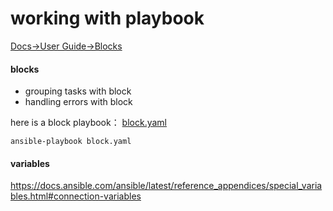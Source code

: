 # working with playbook

[Docs->User Guide->Blocks](https://docs.ansible.com/ansible/latest/user_guide/playbooks_blocks.html#grouping-tasks-with-blocks)


#### blocks
- grouping tasks with block
- handling errors with block

here is a block playbook： [block.yaml](blocks.yaml)

`ansible-playbook block.yaml`

#### variables
https://docs.ansible.com/ansible/latest/reference_appendices/special_variables.html#connection-variables

